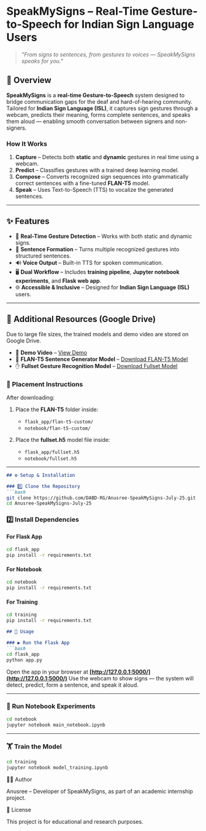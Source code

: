 # SpeakMySigns – Real-Time Gesture-to-Speech for Indian Sign Language Users

> _"From signs to sentences, from gestures to voices — SpeakMySigns speaks for you."_

## 📌 Overview
**SpeakMySigns** is a **real-time Gesture-to-Speech** system designed to bridge communication gaps for the deaf and hard-of-hearing community.  
Tailored for **Indian Sign Language (ISL)**, it captures sign gestures through a webcam, predicts their meaning, forms complete sentences, and speaks them aloud — enabling smooth conversation between signers and non-signers.

### How It Works
1. **Capture** – Detects both **static** and **dynamic** gestures in real time using a webcam.
2. **Predict** – Classifies gestures with a trained deep learning model.
3. **Compose** – Converts recognized sign sequences into grammatically correct sentences with a fine-tuned **FLAN-T5** model.
4. **Speak** – Uses Text-to-Speech (TTS) to vocalize the generated sentences.

---

## ✨ Features
- 🎥 **Real-Time Gesture Detection** – Works with both static and dynamic signs.
- 🧠 **Sentence Formation** – Turns multiple recognized gestures into structured sentences.
- 🔊 **Voice Output** – Built-in TTS for spoken communication.
- 🖥 **Dual Workflow** – Includes **training pipeline**, **Jupyter notebook experiments**, and **Flask web app**.
- 🌐 **Accessible & Inclusive** – Designed for **Indian Sign Language (ISL)** users.

---

## 📂 Additional Resources (Google Drive)
Due to large file sizes, the trained models and demo video are stored on Google Drive.

- 🎥 **Demo Video** – [View Demo](https://drive.google.com/file/d/1Ut89WZtQEOigP5h-83wkT-Ib3wxe_U_j/view?usp=drive_link)  
- 🧠 **FLAN-T5 Sentence Generator Model** – [Download FLAN-T5 Model](https://drive.google.com/file/d/1RauJbqOa3eZm1BHxuXOnWc_8dIyYJ-UI/view?usp=drive_link)  
- ✋ **Fullset Gesture Recognition Model** – [Download Fullset Model](https://drive.google.com/file/d/1GXxjMKo82cGE2DVJIO27_7fjIrbUWX23/view?usp=drive_link)

### 📌 Placement Instructions
After downloading:
1. Place the **FLAN-T5** folder inside:
   - `flask_app/flan-t5-custom/`
   - `notebook/flan-t5-custom/`

2. Place the **fullset.h5** model file inside:
   - `flask_app/fullset.h5`
   - `notebook/fullset.h5`

---

````markdown
## ⚙️ Setup & Installation

### 1️⃣ Clone the Repository
```bash
git clone https://github.com/DABD-RG/Anusree-SpeakMySigns-July-25.git
cd Anusree-SpeakMySigns-July-25
````

### 2️⃣ Install Dependencies

#### For Flask App

```bash
cd flask_app
pip install -r requirements.txt
```

#### For Notebook

```bash
cd notebook
pip install -r requirements.txt
```

#### For Training

```bash
cd training
pip install -r requirements.txt
```


````markdown
## 🚀 Usage

### ▶️ Run the Flask App
```bash
cd flask_app
python app.py
````

Open the app in your browser at **[http://127.0.0.1:5000/](http://127.0.0.1:5000/)**
Use the webcam to show signs — the system will detect, predict, form a sentence, and speak it aloud.

---

### 📒 Run Notebook Experiments

```bash
cd notebook
jupyter notebook main_notebook.ipynb
```

---

### 🏋️ Train the Model

```bash
cd training
jupyter notebook model_training.ipynb
```




👩‍💻 Author

Anusree – Developer of SpeakMySigns, as part of an academic internship project.

📜 License

This project is for educational and research purposes.


